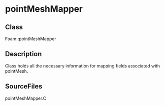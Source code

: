 # pointMeshMapper 
## Class
Foam::pointMeshMapper

## Description
Class holds all the necessary information for mapping fields associated
with pointMesh.

## SourceFiles
pointMeshMapper.C

